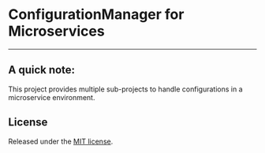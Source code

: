 # ConfigurationManager for Microservices

--------

## A quick note:

This project provides multiple sub-projects to handle configurations in a microservice environment.


## License

Released under the [MIT license](./LICENSE).
